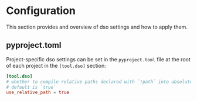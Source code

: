 # Configuration

This section provides and overview of dso settings and how to apply them.

## pyproject.toml

Project-specific dso settings can be set in the `pyproject.toml` file at the root of each project in the
`[tool.dso]` section:

```toml
[tool.dso]
# whether to compile relative paths declared with `!path` into absolute paths or relative paths (relative to each stage).
# default is `true`
use_relative_path = true
```
